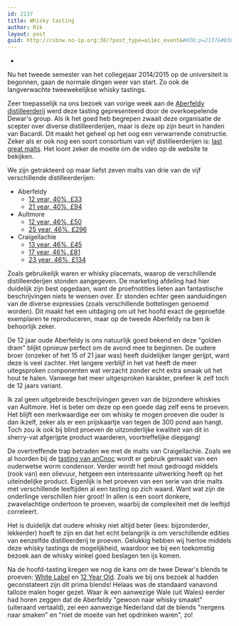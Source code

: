 ```yaml
---
id: 2137
title: Whisky tasting
author: Rik
layout: post
guid: http://csbnw.no-ip.org:38/?post_type=ai1ec_event&#038;p=2137&#038;instance_id=
---
```

-
Nu het tweede semester van het collegejaar 2014/2015 op de universiteit is begonnen, gaan de normale dingen weer van start. Zo ook de langverwachte tweewekelijkse whisky tastings.

Zeer toepasselijk na ons bezoek van vorige week aan de [Aberfeldy distilleerderij][1] werd deze tasting gepresenteerd door de overkoepelende Dewar's group. Als ik het goed heb begrepen zwaait deze organisatie de scepter over diverse distilleerderijen, maar is deze op zijn beurt in handen van Bacardi. Dit maakt het geheel op het oog een verwarrende constructie. Zeker als er ook nog een soort consortium van vijf distilleerderijen is: [last great malts][2]. Het loont zeker de moeite om de video op de website te bekijken.

We zijn getrakteerd op maar liefst zeven malts van drie van de vijf verschillende distilleerderijen:

  * Aberfeldy 
      * [12 year, 40%, £33][3]
      * [21 year, 40%, £94][4]
  * Aultmore 
      * [12 year, 46%, £50][5]
      * [25 year, 46%, £296][6]
  * Craigellachie 
      * [13 year, 46%, £45][7]
      * [17 year, 46%, £81][8]
      * [23 year, 46%, £134][9]

Zoals gebruikelijk waren er whisky placemats, waarop de verschillende distilleerderijen stonden aangegeven. De marketing afdeling had hier duidelijk zijn best opgedaan, want de proefnotities lieten aan fantastische beschrijvingen niets te wensen over. Er stonden echter geen aanduidingen van de diverse expressies (zoals verschillende bottelingen genoemd worden). Dit maakt het een uitdaging om uit het hoofd exact de geproefde exemplaren te reproduceren, maar op de tweede Aberfeldy na ben ik behoorlijk zeker.

De 12 jaar oude Aberfeldy is ons natuurlijk goed bekend en deze "golden dram" blijkt opnieuw perfect om de avond mee te beginnen. De oudere broer (onzeker of het 15 of 21 jaar was) heeft duidelijker langer gerijpt, want deze is veel zachter. Het langere verblijf in het vat heeft de meer uitegsproken componenten wat verzacht zonder echt extra smaak uit het hout te halen. Vanwege het meer uitgesproken karakter, prefeer ik zelf toch de 12 jaars variant.

Ik zal geen uitgebreide beschrijvingen geven van de bijzondere whiskies van Aultmore. Het is beter om deze op een goede dag zelf eens te proeven. Het blijft een merkwaardige eer om whisky te mogen proeven die ouder is dan ikzelf, zeker als er een prijskaartje van tegen de 300 pond aan hangt. Toch zou ik ook bij blind proeven de uitzonderlijke kwaliteit van dit in sherry-vat afgerijpte product waarderen, voortreffelijke diepgang!

De overtreffende trap betraden we met de malts van Craigellachie. Zoals we al hoorden bij de [tasting van anCnoc][10] wordt er gebruik gemaakt van een ouderwetse worm condensor. Verder wordt het mout gedroogd middels (rook van) een olievuur, hetgeen een interessante uitwerking heeft op het uiteindelijke product. Eigenlijk is het proeven van een serie van drie malts met verschillende leeftijden al een tasting op zich waard. Want wat zijn de onderlinge verschillen hier groot! In allen is een soort donkere, zwavelachtige ondertoon te proeven, waarbij de complexiteit met de leeftijd correleert.

Het is duidelijk dat oudere whisky niet altijd beter (lees: bijzonderder, lekkerder) hoeft te zijn en dat het echt belangrijk is om verschillende edities van eenzelfde distilleerderij te proeven. Gelukkig hebben wij hiertoe middels deze whisky tastings de mogelijkheid, waardoor we bij een toekomstig bezoek aan de whisky winkel goed beslagen ten ijs komen.

Na de hoofd-tasting kregen we nog de kans om de twee Dewar's blends te proeven: [White Label][11] en [12 Year Old][11]. Zoals we bij ons bezoek al hadden geconstateert zijn dit prima blends! Helaas was de standaard vanavond talloze malen hoger gezet. Waar ik een aanwezige Wale (uit Wales) eerder had horen zeggen dat de Aberfeldy "gewoon naar whisky smaakt" (uiteraard vertaald), zei een aanwezige Nederland dat de blends "nergens naar smaken" en "niet de moeite van het opdrinken waren", zo!

 [1]: http://csbnw.no-ip.org:38/?p=2131
 [2]: https://www.lastgreatmalts.com/
 [3]: https://www.masterofmalt.com/whiskies/aberfeldy-12-year-old-whisky/
 [4]: https://www.masterofmalt.com/whiskies/aberfeldy-21-year-old-whisky/
 [5]: https://www.whiskyshop.com/aultmore-12-year-old
 [6]: https://www.thewhiskyexchange.com/P-27395.aspx
 [7]: https://www.masterofmalt.com/whiskies/craigellachie/craigellachie-13-year-old-whisky/
 [8]: https://www.thewhiskyexchange.com/P-26056.aspx
 [9]: http://www.whiskybase.com/whisky/58005/23-year-old
 [10]: http://csbnw.no-ip.org:38/?ai1ec_event=whisky-tasting-11
 [11]: https://www.masterofmalt.com/whiskies/dewars-blended-scotch-whisky/